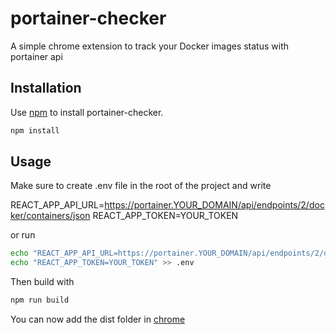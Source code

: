 # portainer-checker

A simple chrome extension to track your Docker images status with portainer api

## Installation

Use [npm](https://nodejs.org/en) to install portainer-checker.

```bash
npm install
```

## Usage

Make sure to create .env file in the root of the project and write

REACT_APP_API_URL=https://portainer.YOUR_DOMAIN/api/endpoints/2/docker/containers/json
REACT_APP_TOKEN=YOUR_TOKEN

or run

```bash
echo "REACT_APP_API_URL=https://portainer.YOUR_DOMAIN/api/endpoints/2/docker/containers/json" > .env
echo "REACT_APP_TOKEN=YOUR_TOKEN" >> .env
```

Then build with 

```bash
npm run build
```

You can now add the dist folder in [chrome](chrome://extensions/)